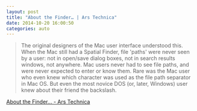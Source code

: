```yaml
---
layout: post
title: "About the Finder… | Ars Technica"
date: 2014-10-20 16:00:50
categories: auto
---
```


> The original designers of the Mac user interface understood this. When the Mac still had a Spatial Finder, file 'paths' were never  seen by a user: not in open/save dialog boxes, not in search results windows, not anywhere. Mac users never had to see file paths, and were never expected to enter or know them. Rare was the Mac user who even knew which character was used as the file path separator in Mac OS. But even the most novice DOS (or, later, Windows) user knew about their friend the backslash.

 <!-- --> 

[About the Finder… - Ars Technica](http://arstechnica.com/apple/2003/04/finder/4/)